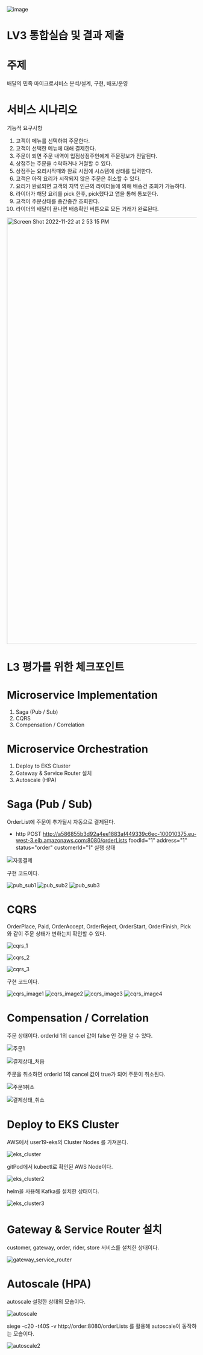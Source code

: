 ![image](https://user-images.githubusercontent.com/487999/79708354-29074a80-82fa-11ea-80df-0db3962fb453.png)

# LV3 통합실습 및 결과 제출
# 주제
배달의 민족 마이크로서비스 분석/설계, 구현, 배포/운영

# 서비스 시나리오

기능적 요구사항
1. 고객이 메뉴를 선택하여 주문한다.
2. 고객이 선택한 메뉴에 대해 결제한다.
3. 주문이 되면 주문 내역이 입점상점주인에게 주문정보가 전달된다.
4. 상점주는 주문을 수락하거나 거절할 수 있다.
5. 상점주는 요리시작때와 완료 시점에 시스템에 상태를 입력한다.
6. 고객은 아직 요리가 시작되지 않은 주문은 취소할 수 있다.
7. 요리가 완료되면 고객의 지역 인근의 라이더들에 의해 배송건 조회가 가능하다.
8. 라이더가 해당 요리를 pick 한후, pick했다고 앱을 통해 통보한다.
9. 고객이 주문상태를 중간중간 조회한다.
10. 라이더의 배달이 끝나면 배송확인 버튼으로 모든 거래가 완료된다.

<img width="1129" alt="Screen Shot 2022-11-22 at 2 53 15 PM" src="https://user-images.githubusercontent.com/52265076/203235727-88efd323-3117-418d-b775-7b7c88efc6a0.png">


# L3 평가를 위한 체크포인트
# Microservice Implementation
1. Saga (Pub / Sub)
2. CQRS
3. Compensation / Correlation
# Microservice Orchestration
1. Deploy to EKS Cluster
2. Gateway & Service Router 설치
3. Autoscale (HPA)


# Saga (Pub / Sub)
OrderList에 주문이 추가될시 자동으로 결제된다.
 - http POST http://a586855b3d92a4ee1883af449339c6ec-100010375.eu-west-3.elb.amazonaws.com:8080/orderLists foodId="1" address="1" status="order" customerId="1" 실행 상태
 
![자동결제](https://user-images.githubusercontent.com/52265076/218928921-ea595fb8-8eaf-49e7-8199-179ffc15b5e7.PNG)

구현 코드이다.

![pub_sub1](https://user-images.githubusercontent.com/52265076/218935449-140db6e6-797b-453a-809d-2e512a196821.PNG)
![pub_sub2](https://user-images.githubusercontent.com/52265076/218935453-80513604-72ff-40e5-b1d9-d06ee686561b.PNG)
![pub_sub3](https://user-images.githubusercontent.com/52265076/218935454-9ecfcd38-4872-4192-8d92-c7ec0fc61a3c.PNG)


# CQRS
OrderPlace, Paid, OrderAccept, OrderReject, OrderStart, OrderFinish, Pick 와 같이 주문 상태가 변하는지 확인할 수 있다.

![cqrs_1](https://user-images.githubusercontent.com/52265076/218929427-a3703f2d-53f0-4487-a62b-32f37b04268f.PNG)

![cqrs_2](https://user-images.githubusercontent.com/52265076/218929449-20ebaddf-2d9e-47c5-8ccc-89f9f4539957.PNG)

![cqrs_3](https://user-images.githubusercontent.com/52265076/218929475-c552d1c4-9b74-4ac9-95b0-2b2a0dcf54ba.PNG)

구현 코드이다.

![cqrs_image1](https://user-images.githubusercontent.com/52265076/218935423-35741eab-844b-4aae-aac2-105475897a77.PNG)
![cqrs_image2](https://user-images.githubusercontent.com/52265076/218935438-6910416a-d6cc-4112-9319-e8406ae1a530.PNG)
![cqrs_image3](https://user-images.githubusercontent.com/52265076/218935441-cd7d7983-97e0-46d7-af70-3b72bb691db7.PNG)
![cqrs_image4](https://user-images.githubusercontent.com/52265076/218935446-b0a7ea60-bd8e-43b7-b629-9dd9d91f0ac6.PNG)


# Compensation / Correlation
주문 상태이다.
orderId 1의 cancel 값이 false 인 것을 알 수 있다.

![주문1](https://user-images.githubusercontent.com/52265076/218929805-da8c727e-284e-42f2-9bb0-dc126d49cc6d.PNG)

![결제상태_처음](https://user-images.githubusercontent.com/52265076/218929875-631987ae-e715-4409-ac91-fa3777380bad.PNG)

주문을 취소하면 orderId 1의 cancel 값이 true가 되어 주문이 취소된다.

![주문1취소](https://user-images.githubusercontent.com/52265076/218929815-7f7f0376-0523-427e-b25b-769fa61a2c7b.PNG)

![결제상태_취소](https://user-images.githubusercontent.com/52265076/218929883-90200750-43d8-44d0-9fff-bc92a5687233.PNG)


# Deploy to EKS Cluster
AWS에서 user19-eks의 Cluster Nodes 를 가져온다.

![eks_cluster](https://user-images.githubusercontent.com/52265076/218930261-590f00fe-38dd-47d3-8bf9-ea48e0bc664e.PNG)

gitPod에서 kubectl로 확인된 AWS Node이다.

![eks_cluster2](https://user-images.githubusercontent.com/52265076/218930272-34838afa-312c-4506-8207-9bc2928c8f67.PNG)

helm을 사용해 Kafka를 설치한 상태이다.

![eks_cluster3](https://user-images.githubusercontent.com/52265076/218930277-70b36a42-de80-45b1-af13-ffc3beed0f87.PNG)


# Gateway & Service Router 설치
customer, gateway, order, rider, store 서비스를 설치한 상태이다.

![gateway_service_router](https://user-images.githubusercontent.com/52265076/218930756-5102de3e-dbdb-4d8e-97d9-c86473b064ee.PNG)


# Autoscale (HPA)
autoscale 설정한 상태의 모습이다.

![autoscale](https://user-images.githubusercontent.com/52265076/218930977-b9037a5e-3fae-4b76-baeb-f2d101ebb6b0.PNG)

siege -c20 -t40S -v http://order:8080/orderLists 를 활용해
autoscale이 동작하는 모습이다.

![autoscale2](https://user-images.githubusercontent.com/52265076/218930987-520b5747-df75-4db6-924a-324614e48c49.PNG)

